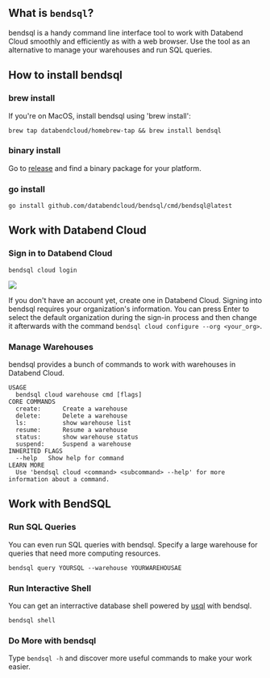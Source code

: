 ## What is `bendsql`?
bendsql is a handy command line interface tool to work with Databend Cloud smoothly and efficiently as with a web browser. Use the tool as an alternative to manage your warehouses and run SQL queries.


## How to install bendsql

### brew install
If you're on MacOS, install bendsql using 'brew install':
```shell
brew tap databendcloud/homebrew-tap && brew install bendsql
```

### binary install
Go to [release](https://github.com/databendcloud/bendsql/releases/latest) and find a binary package for your platform.

### go install

```shell
go install github.com/databendcloud/bendsql/cmd/bendsql@latest
```

## Work with Databend Cloud

### Sign in to Databend Cloud

```shell
bendsql cloud login
```

![](https://tva3.sinaimg.cn/large/005UfcOkly8h78cbw42jcj30z80b0aat.jpg)

If you don't have an account yet, create one in Databend Cloud.
Signing into bendsql requires your organization's information. You can press Enter to select the default organization during the sign-in process and then change it afterwards with the command ` bendsql cloud configure --org <your_org> `.

### Manage Warehouses

bendsql provides a bunch of commands to work with warehouses in Databend Cloud.

```shell
USAGE
  bendsql cloud warehouse cmd [flags]
CORE COMMANDS
  create:      Create a warehouse
  delete:      Delete a warehouse
  ls:          show warehouse list
  resume:      Resume a warehouse
  status:      show warehouse status
  suspend:     Suspend a warehouse
INHERITED FLAGS
  --help   Show help for command
LEARN MORE
  Use 'bendsql cloud <command> <subcommand> --help' for more information about a command.
```


## Work with BendSQL

### Run SQL Queries
You can even run SQL queries with bendsql. Specify a large warehouse for queries that need more computing resources.

```shell
bendsql query YOURSQL --warehouse YOURWAREHOUSAE
```

### Run Interactive Shell

You can get an interractive database shell powered by [usql](https://github.com/xo/usql) with bendsql.

```shell
bendsql shell
```


### Do More with bendsql

Type `bendsql -h` and discover more useful commands to make your work easier.
